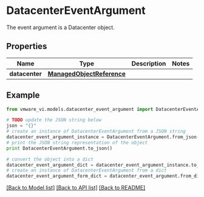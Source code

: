 # DatacenterEventArgument

The event argument is a Datacenter object. 

## Properties
Name | Type | Description | Notes
------------ | ------------- | ------------- | -------------
**datacenter** | [**ManagedObjectReference**](ManagedObjectReference.md) |  | 

## Example

```python
from vmware_vi.models.datacenter_event_argument import DatacenterEventArgument

# TODO update the JSON string below
json = "{}"
# create an instance of DatacenterEventArgument from a JSON string
datacenter_event_argument_instance = DatacenterEventArgument.from_json(json)
# print the JSON string representation of the object
print DatacenterEventArgument.to_json()

# convert the object into a dict
datacenter_event_argument_dict = datacenter_event_argument_instance.to_dict()
# create an instance of DatacenterEventArgument from a dict
datacenter_event_argument_form_dict = datacenter_event_argument.from_dict(datacenter_event_argument_dict)
```
[[Back to Model list]](../README.md#documentation-for-models) [[Back to API list]](../README.md#documentation-for-api-endpoints) [[Back to README]](../README.md)


